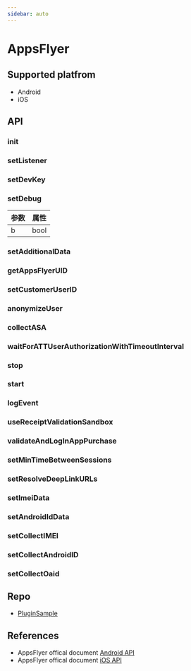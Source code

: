 ```yaml
---
sidebar: auto
---
```


# AppsFlyer

## Supported platfrom

* Android
* iOS


## API

### init
<ClientOnly>
  <ShowAPI desc="init AppsFlyer"
    cpp="static void init()"
    js="void sdkbox.bb.bridge.init()"
    lua="void sdkbox.bb.bridge.init()"/>
</ClientOnly>

### setListener
<ClientOnly>
  <ShowAPI desc=""
    cpp="static void setListener(const std::function<void(const std::string& evt, const std::string& json)&gt;& listener)"
    js="void sdkbox.bb.bridge.setListener(l)"
    lua="void sdkbox.bb.bridge.setListener(l)"/>
</ClientOnly>

### setDevKey
<ClientOnly>
  <ShowAPI desc=""
    cpp="static void setDevKey(const std::string& devKey)"
    js="void sdkbox.bb.bridge.setDevKey(devKey)"
    lua="void sdkbox.bb.bridge.setDevKey(devKey)"/>
</ClientOnly>

### setDebug

|  参数   | 属性  |
|  ----  | ----  |
|   b    | bool |

<ClientOnly>
  <ShowAPI desc=""
    cpp="static void setDebug(bool b)"
    js="void sdkbox.bb.bridge.setDebug(b)"
    lua="void sdkbox.bb.bridge.setDebug(b)"/>
</ClientOnly>

### setAdditionalData
<ClientOnly>
  <ShowAPI desc=""
    cpp="static void setAdditionalData(const std::string& json)"
    js="void sdkbox.bb.bridge.setAdditionalData(json)"
    lua="void sdkbox.bb.bridge.setAdditionalData(json)"/>
</ClientOnly>

### getAppsFlyerUID
<ClientOnly>
  <ShowAPI desc=""
    cpp="static void getAppsFlyerUID(const std::function<void(const std::string& appsflyerID)&gt;& cb)"
    js="void sdkbox.bb.bridge.getAppsFlyerUID(cb)"
    lua="void sdkbox.bb.bridge.getAppsFlyerUID(cb)"/>
</ClientOnly>

### setCustomerUserID
<ClientOnly>
  <ShowAPI desc=""
    cpp="static void setCustomerUserID(const std::string& userID)"
    js="void sdkbox.bb.bridge.setCustomerUserID(userID)"
    lua="void sdkbox.bb.bridge.setCustomerUserID(userID)"/>
</ClientOnly>

### anonymizeUser
<ClientOnly>
  <ShowAPI desc="Anonymize a user's installs, events, and sessions."
    cpp="static void anonymizeUser(bool b)"
    js="void sdkbox.bb.bridge.anonymizeUser(b)"
    lua="void sdkbox.bb.bridge.anonymizeUser(b)"/>
</ClientOnly>

### collectASA
<ClientOnly>
  <ShowAPI desc="/*
  * Starting SDK version 4.8.11, AppsFlyer SDK dynamically loads the Apple iAd.framework. This framework is required to record and measure the performance of Apple Search Ads in your app. If you don't want AppsFlyer to dynamically load this framework, set this property to false.
    *
    * Platfrom: [iOS]
    */"
    cpp="static void collectASA(bool b)"
    js="void sdkbox.bb.bridge.collectASA(b)"
    lua="void sdkbox.bb.bridge.collectASA(b)"/>
</ClientOnly>

### waitForATTUserAuthorizationWithTimeoutInterval
<ClientOnly>
  <ShowAPI desc="/*
 * Used if you want to request user authorization via a popup before accessing app-related data for recording the user or the device (for example, IDFA). If the user opts-in, the IDFA will be passed to the SDK. The timeout interval gives the user a set amount of time to opt-in to IDFA collection. After the timer expires, the IDFA is not collected.
 *
 * Platfrom: [iOS]
 */"
    cpp="static void waitForATTUserAuthorizationWithTimeoutInterval(int seconds)"
    js="void sdkbox.bb.bridge.waitForATTUserAuthorizationWithTimeoutInterval(seconds)"
    lua="void sdkbox.bb.bridge.waitForATTUserAuthorizationWithTimeoutInterval(seconds)"/>
</ClientOnly>

### stop
<ClientOnly>
  <ShowAPI desc=""
    cpp="static void stop()"
    js="void sdkbox.bb.bridge.stop()"
    lua="void sdkbox.bb.bridge.stop()"/>
</ClientOnly>

### start
<ClientOnly>
  <ShowAPI desc=""
    cpp="static void start()"
    js="void sdkbox.bb.bridge.start()"
    lua="void sdkbox.bb.bridge.start()"/>
</ClientOnly>

### logEvent
<ClientOnly>
  <ShowAPI desc=""
    cpp="static void logEvent(const std::string& evt, const std::string& json)"
    js="void sdkbox.bb.bridge.logEvent(evt, json)"
    lua="void sdkbox.bb.bridge.logEvent(evt, json)"/>
</ClientOnly>

### useReceiptValidationSandbox
<ClientOnly>
  <ShowAPI desc="/*
 * When testing purchase validation in the Sandbox environment, set true
 *
 * Platform: iOS
 */"
    cpp="static void useReceiptValidationSandbox(bool b)"
    js="void sdkbox.bb.bridge.useReceiptValidationSandbox(b)"
    lua="void sdkbox.bb.bridge.useReceiptValidationSandbox(b)"/>
</ClientOnly>

### validateAndLogInAppPurchase
<ClientOnly>
  <ShowAPI desc='/*
* validateAndLogInAppPurchase param need a json string, like follow sample.
*
* Android Params Sample:
* {
    "publicKey": "xxx",
    "signature": "xxx",
    "purchaseData": "xxx",
    "price": "xxx",
    "currency": "xxx",
    "parameters": {
        "k1": "v1",
        "k2": "v2"
    }
}
*
* iOS Params Sample:
* {
    "productIdentifier": "xxx",
    "transactionId": "xxx",
    "price": "xxx",
    "currency": "xxx",
    "parameters": {
        "k1": "v1",
        "k2": "v2"
    }
* }
*
*/'
    cpp="static void validateAndLogInAppPurchase(const std::string& purchaseJson)"
    js="void sdkbox.bb.bridge.validateAndLogInAppPurchase(purchaseJson)"
    lua="void sdkbox.bb.bridge.validateAndLogInAppPurchase(purchaseJson)"/>
</ClientOnly>

### setMinTimeBetweenSessions
<ClientOnly>
  <ShowAPI desc=""
    cpp="static void setMinTimeBetweenSessions(int seconds)"
    js="void sdkbox.bb.bridge.setMinTimeBetweenSessions(seconds)"
    lua="void sdkbox.bb.bridge.setMinTimeBetweenSessions(seconds)"/>
</ClientOnly>

### setResolveDeepLinkURLs
<ClientOnly>
  <ShowAPI desc=""
    cpp="static void setResolveDeepLinkURLs(const std::vector<std::string&gt;& urls)"
    js="void sdkbox.bb.bridge.setResolveDeepLinkURLs(urls)"
    lua="void sdkbox.bb.bridge.setResolveDeepLinkURLs(urls)"/>
</ClientOnly>

### setImeiData
<ClientOnly>
  <ShowAPI desc="/*
 * Platfrom: [Android]
 */"
    cpp="static void setImeiData(const std::string& data)"
    js="void sdkbox.bb.bridge.setImeiData(data)"
    lua="void sdkbox.bb.bridge.setImeiData(data)"/>
</ClientOnly>

### setAndroidIdData
<ClientOnly>
  <ShowAPI desc="/*
 * Send Android ID to AppsFlyer
 * Platfrom: [Android]
 */"
    cpp="sstatic void setAndroidIdData(const std::string& data)"
    js="void sdkbox.bb.bridge.setAndroidIdData(data)"
    lua="void sdkbox.bb.bridge.setAndroidIdData(data)"/>
</ClientOnly>

### setCollectIMEI
<ClientOnly>
  <ShowAPI desc="/*
 * Platfrom: [Android]
 */"
    cpp="static void setCollectIMEI(bool b)"
    js="void sdkbox.bb.bridge.setCollectIMEI(b)"
    lua="void sdkbox.bb.bridge.setCollectIMEI(b)"/>
</ClientOnly>

### setCollectAndroidID
<ClientOnly>
  <ShowAPI desc="/*
 * Send Android ID to AppsFlyer
 * Platfrom: [Android]
 */"
    cpp="static void setCollectAndroidID(bool b)"
    js="void sdkbox.bb.bridge.setCollectAndroidID(b)"
    lua="void sdkbox.bb.bridge.setCollectAndroidID(b)"/>
</ClientOnly>

### setCollectOaid
<ClientOnly>
  <ShowAPI desc="/*
 * Platfrom: [Android]
 */"
    cpp="static void setCollectOaid(bool b)"
    js="void sdkbox.bb.bridge.setCollectOaid(b)"
    lua="void sdkbox.bb.bridge.setCollectOaid(b)"/>
</ClientOnly>

## Repo

* [PluginSample](https://github.com/hugohuang1111/sdkbox-plugin-appsflyer/)

## References

* AppsFlyer offical document [Android API](
https://support.appsflyer.com/hc/en-us/articles/207032126-AppsFlyer-SDK-Integration-Android#api-reference)
* AppsFlyer offical document [iOS API](
https://support.appsflyer.com/hc/en-us/articles/207032066-iOS-SDK-V6-X-integration-guide-for-developers#api-reference)
